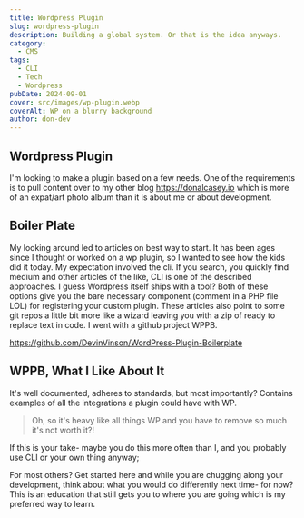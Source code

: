 ```yaml
---
title: Wordpress Plugin
slug: wordpress-plugin
description: Building a global system. Or that is the idea anyways.
category:
  - CMS
tags:
  - CLI
  - Tech
  - Wordpress
pubDate: 2024-09-01
cover: src/images/wp-plugin.webp
coverAlt: WP on a blurry background
author: don-dev
---
```

## Wordpress Plugin

I'm looking to make a plugin based on a few needs. One of the requirements is to pull content over to my other blog https://donalcasey.io which is more of an expat/art photo album than it is about me or about development. 

## Boiler Plate

My looking around led to articles on best way to start. It has been ages since I thought or worked on a wp plugin, so I wanted to see how the kids did it today. My expectation involved the cli. If you search, you quickly find medium and other articles of the like, CLI is one of the described approaches. I guess Wordpress itself ships with a tool? Both of these options give you the bare necessary component (comment in a PHP file LOL) for registering your custom plugin. These articles also point to some git repos a little bit more like a wizard leaving you with a zip of ready to replace text in code. I went with a github project WPPB.

https://github.com/DevinVinson/WordPress-Plugin-Boilerplate

## WPPB, What I Like About It
It's well documented, adheres to standards, but most importantly? Contains examples of all the integrations a plugin could have with WP. 

> Oh, so it's heavy like all things WP and you have to remove so much it's not worth it?!

If this is your take- maybe you do this more often than I, and you probably use CLI or your own thing anyway; 

For most others? Get started here and while you are chugging along your development, think about what you would do differently next time- for now? This is an education that still gets you to where you are going which is my preferred way to learn.

